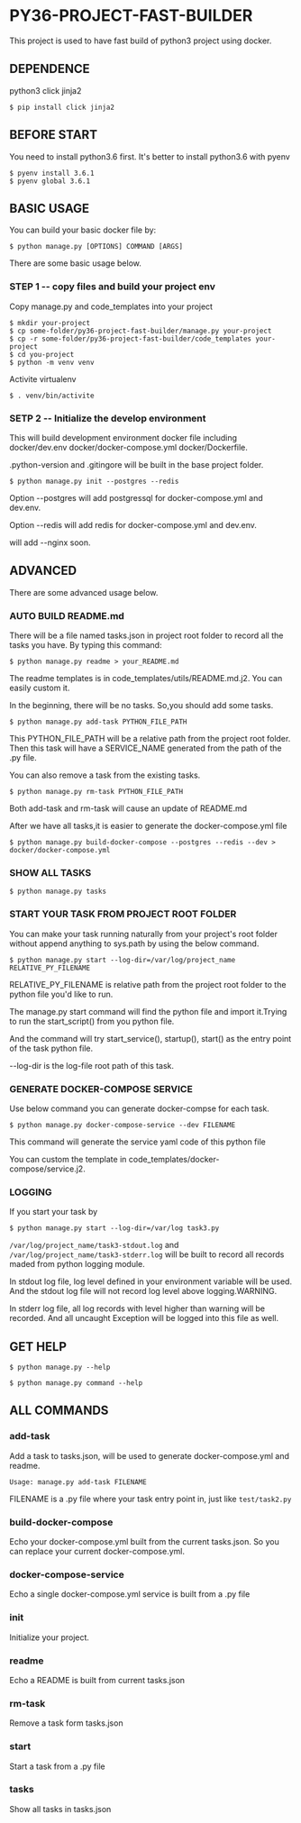 # PY36-PROJECT-FAST-BUILDER


This project is used to have fast build of python3 project using docker.

## DEPENDENCE

python3
click
jinja2
```
$ pip install click jinja2
```

## BEFORE START

You need to install python3.6 first.
It's better to install python3.6 with pyenv 

```
$ pyenv install 3.6.1
$ pyenv global 3.6.1
```

## BASIC USAGE

You can build your basic docker file by:
```
$ python manage.py [OPTIONS] COMMAND [ARGS]

```
There are some basic usage below.



### STEP 1 -- copy files and build your project env

Copy manage.py and code_templates into your project
```
$ mkdir your-project
$ cp some-folder/py36-project-fast-builder/manage.py your-project
$ cp -r some-folder/py36-project-fast-builder/code_templates your-project
$ cd you-project
$ python -m venv venv
```
Activite virtualenv
```
$ . venv/bin/activite
```

### SETP 2 -- Initialize the develop environment


This will build development environment docker file including docker/dev.env docker/docker-compose.yml docker/Dockerfile.

.python-version and .gitingore will be built in the base project folder.
```
$ python manage.py init --postgres --redis
```
Option --postgres will add postgressql for docker-compose.yml and dev.env.

Option --redis will add redis for docker-compose.yml and dev.env.

will add --nginx soon.

## ADVANCED

There are some advanced usage below.

### AUTO BUILD README.md

There will be a file named tasks.json in project root folder to record all the tasks you have.
By typing this command:
```
$ python manage.py readme > your_README.md
```
The readme templates is in code_templates/utils/README.md.j2.
You can easily custom it.

In the beginning, there will be no tasks. So,you should add some tasks.
```
$ python manage.py add-task PYTHON_FILE_PATH
```
This PYTHON_FILE_PATH will be a relative path from the project root folder.
Then this task will have a SERVICE_NAME generated from the path of the .py file.

You can also remove a task from the existing tasks.
```
$ python manage.py rm-task PYTHON_FILE_PATH
```

Both add-task and rm-task will cause an update of README.md

After we have all tasks,it is easier to generate the docker-compose.yml file
```
$ python manage.py build-docker-compose --postgres --redis --dev > docker/docker-compose.yml
```

### SHOW ALL TASKS

```
$ python manage.py tasks
```

### START YOUR TASK FROM PROJECT ROOT FOLDER

You can make your task running naturally from your project's root folder without append anything to sys.path by using the below command.
```
$ python manage.py start --log-dir=/var/log/project_name RELATIVE_PY_FILENAME
```
RELATIVE_PY_FILENAME is relative path from the project root folder to the python file you'd like to run.

The manage.py start command will find the python file and import it.Trying to run the start_script() from you python file.

And the command will try start_service(), startup(), start() as the entry point of the task python file.

--log-dir is the log-file root path of this task.

### GENERATE DOCKER-COMPOSE SERVICE

Use below command you can generate docker-compse for each task.
```
$ python manage.py docker-compose-service --dev FILENAME
```
This command will generate the service yaml code of this python file

You can custom the template in code_templates/docker-compose/service.j2.

### LOGGING
If you start your task by
```
$ python manage.py start --log-dir=/var/log task3.py
```
`/var/log/project_name/task3-stdout.log` and `/var/log/project_name/task3-stderr.log` will be built to record all records maded from python logging module.

In stdout log file, log level defined in your environment variable will be used.
And the stdout log file will not record log level above logging.WARNING.

In stderr log file, all log records with level higher than warning will be recorded.
And all uncaught Exception will be logged into this file as well.
 
## GET HELP

```
$ python manage.py --help
```
```
$ python manage.py command --help
```

## ALL COMMANDS

### add-task

Add a task to tasks.json, will be used to generate docker-compose.yml and readme.
```
Usage: manage.py add-task FILENAME
```
FILENAME is a .py file where your task entry point in, just like `test/task2.py`

### build-docker-compose
Echo your docker-compose.yml built from the current tasks.json.
So you can replace your current docker-compose.yml.

### docker-compose-service
Echo a single docker-compose.yml service is built from a .py file
 
### init
Initialize your project.

### readme
Echo a README is built from current tasks.json

### rm-task
Remove a task form tasks.json
### start
Start a task from a .py file

### tasks
Show all tasks in tasks.json




